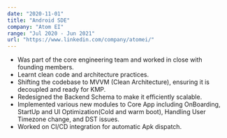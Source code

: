```yaml
---
date: "2020-11-01"
title: "Android SDE"
company: "Atom EI"
range: "Jul 2020 - Jun 2021"
url: "https://www.linkedin.com/company/atomei/"
---
```


- Was part of the core engineering team and worked in close with founding members.
- Learnt clean code and architecture practices.
- Shifting the codebase to MVVM (Clean Architecture), ensuring it is decoupled and ready for KMP.
- Redesigned the Backend Schema to make it efficiently scalable.
- Implemented various new modules to Core App including OnBoarding, StartUp and UI Optimization(Cold and warm boot), Handling User Timezone change, and DST issues.
- Worked on CI/CD integration for automatic Apk dispatch.
